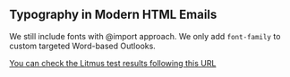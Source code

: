 ## Typography in Modern HTML Emails

We still include fonts with @import approach. We only add `font-family` to custom targeted 
Word-based Outlooks.


[You can check the Litmus test results following this URL](https://litmus.com/checklist/emails/public/60e5980)
